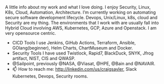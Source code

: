 
A little info about my work and what I love doing. I enjoy Security, Linux, K8s, Cloud, Automation, Architecture. I’m currently working on automating secure software development lifecycle. Devops, Unix/Linux, k8s, cloud and Security are my thing. The environments that I work with are usually fall into Hybrid Cloud involving AWS, Kubernetes, GCP, Azure and Openstack. I am very opensource centric.
- CICD Tools I use Jenkins, GiHub Actions, Terraform, Ansible, GOlang(beginner), Helm Charts, ChartMuseum and Docker.
- Security Tools I have used Twistlock, Rapid7, BlackDuck, SNYK, Jfrog artifact, NIST, CIS and QWASP. 
- @Sailpoint, previously @NASA, @Viasat, @HPE, @Bain and @NAVAIR.
- 📫 How to reach me: http://linkedin.com/us/craigsayler, Slack Kubernetes, Devops, Security rooms.



